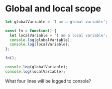 # Global and local scope

```js
let globalVariable = 'I am a global variable';

const fn = function() {
  let localVariable = 'I am a local variable';
  console.log(globalVariable);
  console.log(localVariable);
};

fn();

console.log(globalVariable);
console.log(localVariable);
```

What four lines will be logged to console?

